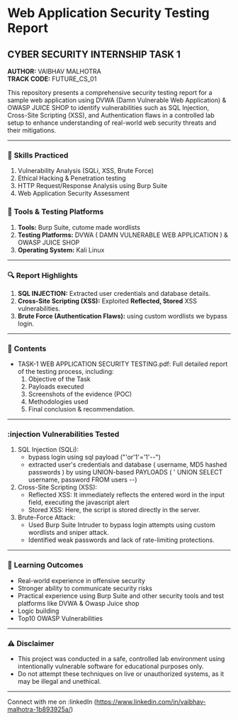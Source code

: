 # Web Application Security Testing Report
## CYBER SECURITY INTERNSHIP TASK 1

**AUTHOR:** VAIBHAV MALHOTRA  
**TRACK CODE:** FUTURE_CS_01

This repository presents a comprehensive security testing report for a sample web application using DVWA (Damn Vulnerable Web Application) & OWASP JUICE SHOP to identify vulnerabilities such as SQL Injection, Cross-Site Scripting (XSS), and Authentication flaws in a controlled lab setup to enhance understanding of real-world web security threats and their mitigations.

---
### 🧠 **Skills Practiced**
1. Vulnerability Analysis (SQLi, XSS, Brute Force)  
2. Ethical Hacking & Penetration testing
3. HTTP Request/Response Analysis using Burp Suite
4. Web Application Security Assessment

### 🧰 **Tools & Testing Platforms**
1. **Tools:** Burp Suite, cutome made wordlists
2. **Testing Platforms:** DVWA ( DAMN VULNERABLE WEB APPLICATION ) & OWASP JUICE SHOP
3. **Operating System:** Kali Linux

---

### 🔍 **Report Highlights**
1. **SQL INJECTION:** Extracted user credentials and database details.
2. **Cross-Site Scripting (XSS):** Exploited **Reflected, Stored** XSS vulnerabilities.
3. **Brute Force (Authentication Flaws):** using custom wordlists we bypass login.

---

### 📁 **Contents**
- TASK-1 WEB APPLICATION SECURITY TESTING.pdf:
  Full detailed report of the testing process, including:
  1. Objective of the Task  
  2. Payloads executed
  3. Screenshots of the evidence (POC)
  4. Methodologies used
  5. Final conclusion & recommendation.

---
### :injection **Vulnerabilities Tested**
1. SQL Injection (SQLi):
   - bypass login using sql payload ("'or'1'='1'--")
   - extracted user's credentials and database ( username, MD5 hashed passwords ) by using UNION-based PAYLOADS ( ' UNION SELECT username, password FROM users --)
2. Cross-Site Scripting (XSS):
   - Reflected XSS: It immediately reflects the entered word in the input field, executing the javascript alert
   - Stored XSS: Here, the script is stored directly in the server.
3. Brute-Force Attack:
   - Used Burp Suite Intruder to bypass login attempts using custom wordlists and sniper attack.  
   - Identified weak passwords and lack of rate-limiting protections.

---
### 📖 **Learning Outcomes**
- Real-world experience in offensive security
- Stronger ability to communicate security risks  
- Practical experience using Burp Suite and other security tools and test platforms like DVWA & Owasp Juice shop  
- Logic building  
- Top10 OWASP Vulnerabilities

---

### ⚠️ **Disclaimer**
- This project was conducted in a safe, controlled lab environment using intentionally vulnerable software for educational purposes only.
- Do not attempt these techniques on live or unauthorized systems, as it may be illegal and unethical.

---
Connect with me on :linkedIn (https://www.linkedin.com/in/vaibhav-malhotra-1b893925a/)  
